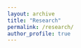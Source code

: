 ```yaml
---
layout: archive
title: "Research"
permalink: /research/
author_profile: true
---
```


<!-- ## Research Interests
I have developed a strong research potential in innovative physical layer security solutions for future wireless technologies with ultra-low energy requirements but high security standards. My research aims to bridge the gap between the theoretical modelling and practical exploitation of physical layer security using state-of-the-art testbeds and equipment.

In particular, my research aims to ensure the secure connection using key generation and device authentication using radio frequency fingerprint identification.
## Key Generation from Wireless Channels
* Key generation is an emerging technique to establish cryptographic keys between legitimate users by extracting randomness from their common channels.
* [Key Generation Overview]({{ site.url }}/posts/2019/04/blog-post-keygen_main/)

## Radio Frequency Fingerprint (RFF) Identification
* All the components of wireless devices will have slightly different features, e.g., carrier frequency of the oscillators, from the manufacturing processing. Similar to biometric fingerprint, these characteristics are unique and permanent, which can act as the fingerprint of the devices. This technique first requires collecting the device fingerprint and storing them in a database, and then classifies devices by comparing with the stored database whenever a device wishes to join the network.
* [RFF Identification Overview]({{ site.url }}/posts/2019/04/blog-post-rffi_main/) -->